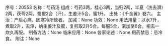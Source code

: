 序号：20553
名称：芍药汤
组成：芍药3两，桂心3两，当归2两，半夏（洗去滑）2两，茯苓2两，蜀椒2合（汗），生姜汁5合，蜜1升。
出处：《千金翼》卷六。
主治：产后心痛，因寒冷所致者。
加减：None
功效：None
用法用量：以水7升，煮取2升，去滓，纳生姜汁及蜜，复煎取2升5合。每服5合，渐加至6合。相去一炊久再服。
制备方法：None
临床应用：None
各家论述：None
用药禁忌：忌冷食。
附注：None
